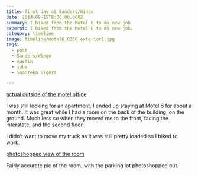```yaml
---
title: first day at Sanders/Wingo
date: 2014-09-15T8:00:00.000Z
summary: I biked from the Motel 6 to my new job.
excerpt: I biked from the Motel 6 to my new job.
category: timeline
image: timeline/motel6_0360_exterior1.jpg
tags:
  - post 
  - Sanders/Wingo
  - Austin
  - jobs
  - Shanteka Sigers

---
```


[actual outside of the motel office](/static/img/timeline/motel6_0360_exterior1.jpg "actual outside of the motel office")

I was still looking for an apartment. I ended up staying at Motel 6 for about a month. It was great while I had a room on the back of the building, on the ground. Much less so when they moved me to the front, facing the interstate, and the second floor.

I didn't want to move my truck as it was still pretty loaded so I biked to work.

[photoshopped view of the room](/static/img/timeline/motel6_0360_single2.jpg "photoshopped view of the room")
<figcaption>Fairly accurate pic of the room, with the parking lot photoshopped out.</figcaption> 